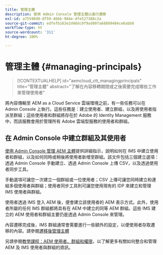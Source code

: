 ```yaml
---
title: 管理主體
description: 使用 Admin Console 管理主體以進行遷移
exl-id: a75598d0-8f59-466b-984e-dfe527388c2a
source-git-commit: edfefb163e2d48dc9f9ad90fa68809484ce6abb0
workflow-type: ht
source-wordcount: '311'
ht-degree: 100%

---
```


# 管理主體 {#managing-principals}

>[!CONTEXTUALHELP]
>id="aemcloud_ctt_managingprincipals"
>title="管理主體"
>abstract="了解在內容移轉期間或之後需要完成哪些工作來管理使用者"

將內容傳輸至 AEM as a Cloud Service 雲端環境之前，有一些任務可以在 Admin Console 上執行。這些任務是：建立使用者、建立群組，以及將使用者指派至群組；這些使用者和群組將存在於 Adobe 的 Identity Management 服務中，而該服務會用於管理所有 Adobe 雲端型服務的使用者和群組。

## 在 Admin Console 中建立群組及其使用者

[使用 Admin Console 管理 AEM 主體](https://experienceleague.adobe.com/zh-hant/docs/experience-manager-cloud-service/content/security/ims-support#how-to-set-up)提供詳細指示，說明如何在 IMS 中建立使用者和群組，以及如何同時或稍後將使用者新增至群組。該文件包括三個建立選項：透過 Admin Console 手動建立、透過 Admin Console 上傳 CSV，以及透過使用者同步工具。

手動選項可讓您一次建立一個群組或一位使用者；CSV 上傳可讓您同時建立和連結多個使用者與群組；使用者同步工具則可讓您使用現有的 IDP 來建立和管理 IMS 使用者與群組。

使用者透過 IMS 登入 AEM 後，便會建立該使用者的 AEM 表示方式。此外，使用者所屬的任何 IMS 群組都將具有在 AEM 中建立的同等 AEM 群組。這些 IMS 建立的 AEM 使用者和群組主要仍是透過 Admin Console 來管理。

內容遷移完成後，IMS 群組通常會需要進行一些額外的設定，以便使用者存取遷移的內容。請參閱[遷移後管理主體](/help/journey-migration/managing-principals-after-migration.md)

另請參閱[教學課程：AEM 使用者、群組和權限](https://experienceleague.adobe.com/zh-hant/docs/experience-manager-learn/cloud-service/accessing/aem-users-groups-and-permissions)，以了解更多有關如何整合和管理 AEM 及 IMS 使用者與群組的資訊。
